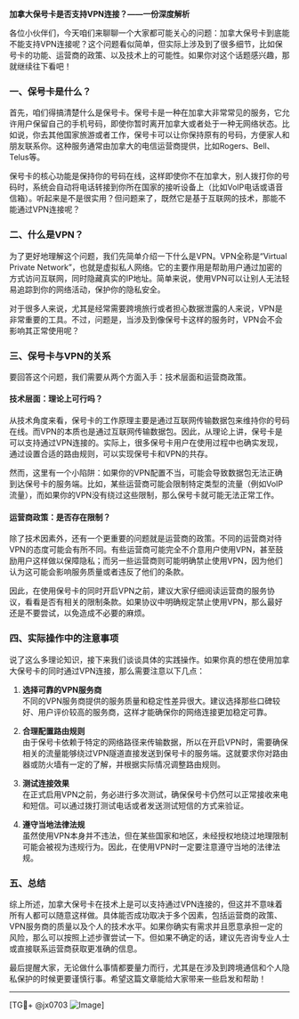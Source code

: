 **加拿大保号卡是否支持VPN连接？——一份深度解析**

各位小伙伴们，今天咱们来聊聊一个大家都可能关心的问题：加拿大保号卡到底能不能支持VPN连接呢？这个问题看似简单，但实际上涉及到了很多细节，比如保号卡的功能、运营商的政策、以及技术上的可能性。如果你对这个话题感兴趣，那就继续往下看吧！  

### 一、保号卡是什么？

首先，咱们得搞清楚什么是保号卡。保号卡是一种在加拿大非常常见的服务，它允许用户保留自己的手机号码，即使你暂时离开加拿大或者处于一种无网络状态。比如说，你去其他国家旅游或者工作，保号卡可以让你保持原有的号码，方便家人和朋友联系你。这种服务通常由加拿大的电信运营商提供，比如Rogers、Bell、Telus等。

保号卡的核心功能是保持你的号码在线，这样即使你不在加拿大，别人拨打你的号码时，系统会自动将电话转接到你所在国家的接听设备上（比如VoIP电话或语音信箱）。听起来是不是很实用？但问题来了，既然它是基于互联网的技术，那能不能通过VPN连接呢？

### 二、什么是VPN？

为了更好地理解这个问题，我们先简单介绍一下什么是VPN。VPN全称是“Virtual Private Network”，也就是虚拟私人网络。它的主要作用是帮助用户通过加密的方式访问互联网，同时隐藏真实的IP地址。简单来说，使用VPN可以让别人无法轻易追踪到你的网络活动，保护你的隐私安全。

对于很多人来说，尤其是经常需要跨境旅行或者担心数据泄露的人来说，VPN是非常重要的工具。不过，问题是，当涉及到像保号卡这样的服务时，VPN会不会影响其正常使用呢？

### 三、保号卡与VPN的关系

要回答这个问题，我们需要从两个方面入手：技术层面和运营商政策。

#### 技术层面：理论上可行吗？
从技术角度来看，保号卡的工作原理主要是通过互联网传输数据包来维持你的号码在线。而VPN的本质也是通过互联网传输数据包。因此，从理论上讲，保号卡是可以支持通过VPN连接的。实际上，很多保号卡用户在使用过程中也确实发现，通过设置合适的路由规则，可以实现保号卡和VPN的共存。

然而，这里有一个小陷阱：如果你的VPN配置不当，可能会导致数据包无法正确到达保号卡的服务端。比如，某些运营商可能会限制特定类型的流量（例如VoIP流量），而如果你的VPN没有绕过这些限制，那么保号卡就可能无法正常工作。

#### 运营商政策：是否存在限制？
除了技术因素外，还有一个更重要的问题就是运营商的政策。不同的运营商对待VPN的态度可能会有所不同。有些运营商可能完全不介意用户使用VPN，甚至鼓励用户这样做以保障隐私；而另一些运营商则可能明确禁止使用VPN，因为他们认为这可能会影响服务质量或者违反了他们的条款。

因此，在使用保号卡的同时开启VPN之前，建议大家仔细阅读运营商的服务协议，看看是否有相关的限制条款。如果协议中明确规定禁止使用VPN，那么最好还是不要尝试，以免造成不必要的麻烦。

### 四、实际操作中的注意事项

说了这么多理论知识，接下来我们谈谈具体的实践操作。如果你真的想在使用加拿大保号卡的同时通过VPN连接，那么需要注意以下几点：

1. **选择可靠的VPN服务商**  
   不同的VPN服务商提供的服务质量和稳定性差异很大。建议选择那些口碑较好、用户评价较高的服务商，这样才能确保你的网络连接更加稳定可靠。

2. **合理配置路由规则**  
   由于保号卡依赖于特定的网络路径来传输数据，所以在开启VPN时，需要确保相关的流量能够绕过VPN隧道直接发送到保号卡的服务端。这就要求你对路由器或防火墙有一定的了解，并根据实际情况调整路由规则。

3. **测试连接效果**  
   在正式启用VPN之前，务必进行多次测试，确保保号卡仍然可以正常接收来电和短信。可以通过拨打测试电话或者发送测试短信的方式来验证。

4. **遵守当地法律法规**  
   虽然使用VPN本身并不违法，但在某些国家和地区，未经授权地绕过地理限制可能会被视为违规行为。因此，在使用VPN时一定要注意遵守当地的法律法规。

### 五、总结

综上所述，加拿大保号卡在技术上是可以支持通过VPN连接的，但这并不意味着所有人都可以随意这样做。具体能否成功取决于多个因素，包括运营商的政策、VPN服务商的质量以及个人的技术水平。如果你确实有需求并且愿意承担一定的风险，那么可以按照上述步骤尝试一下。但如果不确定的话，建议先咨询专业人士或直接联系运营商获取更准确的信息。

最后提醒大家，无论做什么事情都要量力而行，尤其是在涉及到跨境通信和个人隐私保护的时候更要谨慎行事。希望这篇文章能给大家带来一些启发和帮助！

---

[TG💪+ @jx0703 ![Image](https://github.com/user-attachments/assets/dbca1d08-cadb-493c-b0ec-ad6f7a83f270)]